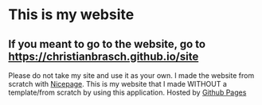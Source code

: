 # This is my website
## If you meant to go to the website, go to https://christianbrasch.github.io/site
 Please do not take my site and use it as your own.
 I made the website from scratch with [Nicepage](http://nicepage.com/). This is my website that I made WITHOUT a template/from scratch by using this application.
Hosted by [Github Pages](https://pages.github.com)
